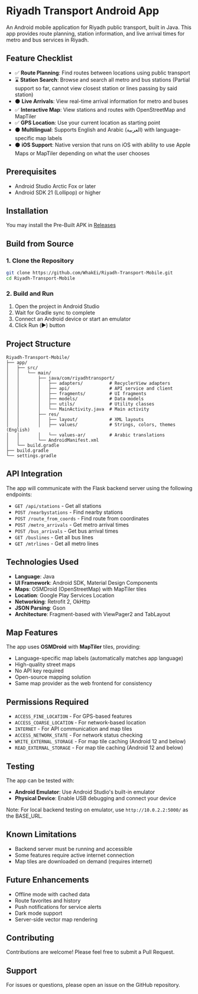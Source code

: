 # Riyadh Transport Android App

An Android mobile application for Riyadh public transport, built in Java. This app provides route planning, station information, and live arrival times for metro and bus services in Riyadh.

## Feature Checklist

- ✅ **Route Planning**: Find routes between locations using public transport
- ⌛ **Station Search**: Browse and search all metro and bus stations (Partial support so far, cannot view closest station or lines passing by said station)
- ⚫ **Live Arrivals**: View real-time arrival information for metro and buses
- ✅ **Interactive Map**: View stations and routes with OpenStreetMap and MapTiler
- ✅ **GPS Location**: Use your current location as starting point
- ⚫ **Multilingual**: Supports English and Arabic (العربية) with language-specific map labels
- ⚫ **iOS Support**: Native version that runs on iOS with ability to use Apple Maps or MapTiler depending on what the user chooses

## Prerequisites

- Android Studio Arctic Fox or later
- Android SDK 21 (Lollipop) or higher

## Installation
You may install the Pre-Built APK in [Releases](https://github.com/WhakEi/Riyadh-Transport-Mobile/releases/tag/Alpha)

## Build from Source

### 1. Clone the Repository

```bash
git clone https://github.com/WhakEi/Riyadh-Transport-Mobile.git
cd Riyadh-Transport-Mobile
```

### 2. Build and Run

1. Open the project in Android Studio
2. Wait for Gradle sync to complete
3. Connect an Android device or start an emulator
4. Click Run (▶️) button

## Project Structure

```
Riyadh-Transport-Mobile/
├── app/
│   ├── src/
│   │   └── main/
│   │       ├── java/com/riyadhtransport/
│   │       │   ├── adapters/          # RecyclerView adapters
│   │       │   ├── api/               # API service and client
│   │       │   ├── fragments/         # UI fragments
│   │       │   ├── models/            # Data models
│   │       │   ├── utils/             # Utility classes
│   │       │   └── MainActivity.java  # Main activity
│   │       ├── res/
│   │       │   ├── layout/            # XML layouts
│   │       │   ├── values/            # Strings, colors, themes (English)
│   │       │   └── values-ar/         # Arabic translations
│   │       └── AndroidManifest.xml
│   └── build.gradle
├── build.gradle
└── settings.gradle
```

## API Integration

The app will communicate with the Flask backend server using the following endpoints:

- `GET /api/stations` - Get all stations
- `POST /nearbystations` - Find nearby stations
- `POST /route_from_coords` - Find route from coordinates
- `POST /metro_arrivals` - Get metro arrival times
- `POST /bus_arrivals` - Get bus arrival times
- `GET /buslines` - Get all bus lines
- `GET /mtrlines` - Get all metro lines

## Technologies Used

- **Language**: Java
- **UI Framework**: Android SDK, Material Design Components
- **Maps**: OSMDroid (OpenStreetMap) with MapTiler tiles
- **Location**: Google Play Services Location
- **Networking**: Retrofit 2, OkHttp
- **JSON Parsing**: Gson
- **Architecture**: Fragment-based with ViewPager2 and TabLayout

## Map Features

The app uses **OSMDroid** with **MapTiler** tiles, providing:
- Language-specific map labels (automatically matches app language)
- High-quality street maps
- No API key required
- Open-source mapping solution
- Same map provider as the web frontend for consistency

## Permissions Required

- `ACCESS_FINE_LOCATION` - For GPS-based features
- `ACCESS_COARSE_LOCATION` - For network-based location
- `INTERNET` - For API communication and map tiles
- `ACCESS_NETWORK_STATE` - For network status checking
- `WRITE_EXTERNAL_STORAGE` - For map tile caching (Android 12 and below)
- `READ_EXTERNAL_STORAGE` - For map tile caching (Android 12 and below)

## Testing

The app can be tested with:
- **Android Emulator**: Use Android Studio's built-in emulator
- **Physical Device**: Enable USB debugging and connect your device

Note: For local backend testing on emulator, use `http://10.0.2.2:5000/` as the BASE_URL.

## Known Limitations

- Backend server must be running and accessible
- Some features require active internet connection
- Map tiles are downloaded on demand (requires internet)

## Future Enhancements

- Offline mode with cached data
- Route favorites and history
- Push notifications for service alerts
- Dark mode support
- Server-side vector map rendering

## Contributing

Contributions are welcome! Please feel free to submit a Pull Request.

## Support

For issues or questions, please open an issue on the GitHub repository.
